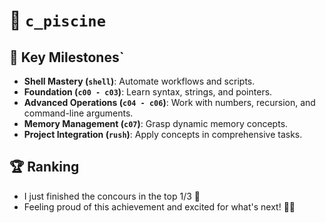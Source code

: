 # 🌊 `c_piscine`

## 🌟 Key Milestones`
- **Shell Mastery (`shell`)**: Automate workflows and scripts.
- **Foundation (`c00 - c03`)**: Learn syntax, strings, and pointers.
- **Advanced Operations (`c04 - c06`)**: Work with numbers, recursion, and command-line arguments.
- **Memory Management (`c07`)**: Grasp dynamic memory concepts.
- **Project Integration (`rush`)**: Apply concepts in comprehensive tasks.

## 🏆 Ranking
- I just finished the concours in the top 1/3 🎉
- Feeling proud of this achievement and excited for what's next! 💪✨
